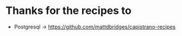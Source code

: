 Thanks for the recipes to
========================

 * Postgresql -> https://github.com/mattdbridges/capistrano-recipes

